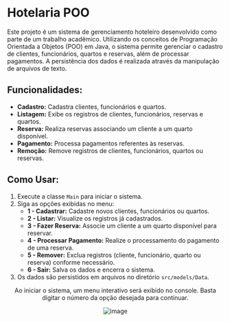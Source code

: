 # Hotelaria POO

Este projeto é um sistema de gerenciamento hoteleiro desenvolvido como parte de um trabalho acadêmico. Utilizando os conceitos de Programação Orientada a Objetos (POO) em Java, o sistema permite gerenciar o cadastro de clientes, funcionários, quartos e reservas, além de processar pagamentos. A persistência dos dados é realizada através da manipulação de arquivos de texto.

## Funcionalidades:
- **Cadastro:** Cadastra clientes, funcionários e quartos.
- **Listagem:** Exibe os registros de clientes, funcionários, reservas e quartos.
- **Reserva:** Realiza reservas associando um cliente a um quarto disponível.
- **Pagamento:** Processa pagamentos referentes às reservas.
- **Remoção:** Remove registros de clientes, funcionários, quartos ou reservas.

## Como Usar:
1. Execute a classe `Main` para iniciar o sistema.
2. Siga as opções exibidas no menu:
   - **1 - Cadastrar:** Cadastre novos clientes, funcionários ou quartos.
   - **2 - Listar:** Visualize os registros já cadastrados.
   - **3 - Fazer Reserva:** Associe um cliente a um quarto disponível para reservar.
   - **4 - Processar Pagamento:** Realize o processamento do pagamento de uma reserva.
   - **5 - Remover:** Exclua registros (cliente, funcionário, quarto ou reserva) conforme necessário.
   - **6 - Sair:** Salva os dados e encerra o sistema.
3. Os dados são persistidos em arquivos no diretório `src/models/Data`.

<div align=center>
  
Ao iniciar o sistema, um menu interativo será exibido no console. Basta digitar o número da opção desejada para continuar.

![image](https://github.com/user-attachments/assets/e53b67bc-f8f9-44ec-80e1-58a0207bb4b9)
</div>
